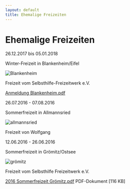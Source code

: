 ```yaml
---
layout: default
title: Ehemalige Freizeiten
---
```

# Ehemalige Freizeiten

26.12.2017 bis 05.01.2018

Winter-Freizeit in Blankenheim/Eifel

![Blankenheim](/images/blankenheim.jpeg)

Freizeit vom Selbsthilfe-Freizeitwerk e.V.

[Anmeldung  Blankenheim.pdf](/pdf/2017_Blankenheim.pdf)


26.07.2016 - 07.08.2016

Sommerfreizeit in Allmannsried

![allmannsried](/images/allmansried.jpeg)

Freizeit von Wolfgang

12.06.2016 - 26.06.2016

Sommerfreizeit in Grömitz/Ostsee

![grömitz](/images/groemitz.jpeg)

Freizeit vom Selbsthilfe Freizeitwerk e.V.

[2016 Sommerfreizeit Grömitz.pdf](/pdf/Grömitz2016.pdf)
PDF-Dokument [116 KB]




